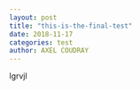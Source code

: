 ```yaml
--- 
layout: post 
title: "this-is-the-final-test" 
date: 2018-11-17 
categories: test
author: AXEL COUDRAY 
---
```

lgrvjl